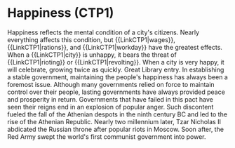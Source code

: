 # Happiness (CTP1)

Happiness reflects the mental condition of a city's citizens. Nearly everything affects this condition, but {{LinkCTP1|wages}}, {{LinkCTP1|rations}}, and {{LinkCTP1|workday}} have the greatest effects. When a {{LinkCTP1|city}} is unhappy, it bears the threat of {{LinkCTP1|rioting}} or {{LinkCTP1|revolting}}. When a city is very happy, it will celebrate, growing twice as quickly.
Great Library entry.
In establishing a stable government, maintaining the people's happiness has always been a foremost issue. Although many governments relied on force to maintain control over their people, lasting governments have always provided peace and prosperity in return. Governments that have failed in this pact have seen their reigns end in an explosion of popular anger. Such discontent fueled the fall of the Athenian despots in the ninth century BC and led to the rise of the Athenian Republic. Nearly two millennium later, Tzar Nicholas II abdicated the Russian throne after popular riots in Moscow. Soon after, the Red Army swept the world's first communist government into power.